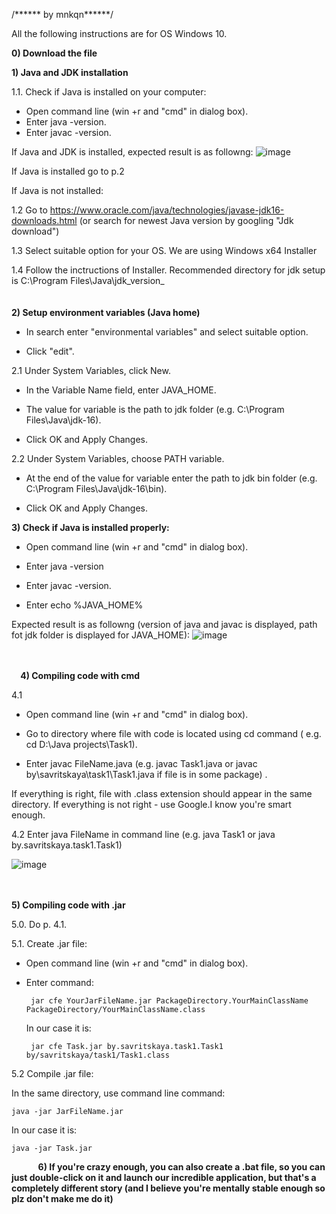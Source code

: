 /****** by mnkqn******/

All the following instructions are for OS Windows 10.

**0) Download the file**


**1) Java and JDK installation**
   
1.1. Check if Java is installed on your computer:
    
- Open command line (win +r and "cmd" in dialog box).
- Enter java -version.
- Enter javac -version.  
   
If Java and JDK is installed, expected result is as followng: ![image](https://user-images.githubusercontent.com/55387479/119819735-5eb53480-bef9-11eb-8836-d49fe68c1ca2.png)
    
If Java is installed go to p.2
  
If Java is not installed:
    
1.2 Go to https://www.oracle.com/java/technologies/javase-jdk16-downloads.html (or search for newest Java version by googling "Jdk download")
    
1.3 Select suitable option for your OS. We are using Windows x64 Installer    
    
1.4 Follow the inctructions of Installer. Recommended directory for jdk setup is C:\Program Files\Java\jdk_version_
⠀    
⠀    
 ⠀   
**2) Setup environment variables (Java home)**

   - In search enter "environmental variables" and select suitable option.
    
   - Click "edit".
    
   2.1 Under System Variables, click New.
    
   - In the Variable Name field, enter JAVA_HOME.
   
   - The value for variable is the path to jdk folder (e.g. C:\Program Files\Java\jdk-16).
   
   - Click OK and Apply Changes.
   
   2.2 Under System Variables, choose PATH variable.
   
   - At the end of the value for variable enter the path to jdk bin folder (e.g. C:\Program Files\Java\jdk-16\bin).
   
   - Click OK and Apply Changes.


**3) Check if Java is installed properly:**
   
   - Open command line (win +r and "cmd" in dialog box).
   
   - Enter java -version 
   
   - Enter javac -version.
   
   - Enter echo %JAVA_HOME%
  
  Expected result is as followng (version of java and javac is displayed, path fot jdk folder is displayed for JAVA_HOME):
    ![image](https://user-images.githubusercontent.com/55387479/119828185-9aa0c780-bf02-11eb-8870-a9c0d205ca28.png)

 ⠀  
 ⠀  
   ⠀
**4) Compiling code with cmd**
   
  4.1 
  - Open command line (win +r and "cmd" in dialog box).
  
  - Go to directory where file with code is located using cd command ( e.g. cd D:\Java projects\Task1).
  
  - Enter javac FileName.java (e.g. javac Task1.java or javac by\savritskaya\task1\Task1.java if file is in some package) .
 
 If everything is right, file with .class extension should appear in the same directory.
 If everything is not right - use Google.I know you're smart enough.
 
 4.2 
 Enter java FileName in command line (e.g. java Task1 or java by.savritskaya.task1.Task1)
   
  ![image](https://user-images.githubusercontent.com/55387479/119829181-a5a82780-bf03-11eb-88ef-fd778b2648a1.png)

⠀
⠀    
  ⠀  
**5) Compiling code with .jar**
  
  5.0. Do p. 4.1.
  
  5.1. Create .jar file:
 
 - Open command line (win +r and "cmd" in dialog box).
  
 - Enter command:     
   
        jar cfe YourJarFileName.jar PackageDirectory.YourMainClassName PackageDirectory/YourMainClassName.class
        
    In our case it is:
    
        jar cfe Task.jar by.savritskaya.task1.Task1 by/savritskaya/task1/Task1.class
    
  5.2 Compile .jar file:
  
   In the same directory, use command line command:
   
    java -jar JarFileName.jar
 
   
  In our case it is:
            
    java -jar Task.jar
   ⠀ 
    ⠀
    ⠀
  **6) If you're crazy enough, you can also create a .bat file, so you can just double-click on it and launch our incredible application, but that's a completely different story (and I believe you're mentally stable enough so plz don't make me do it)**   
